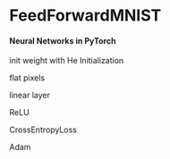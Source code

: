 # FeedForwardMNIST

#### Neural Networks in PyTorch

init weight with He Initialization

flat pixels

linear layer

ReLU

CrossEntropyLoss

Adam
